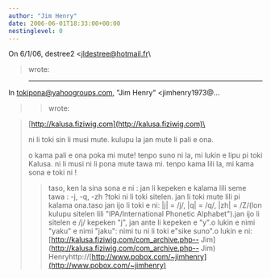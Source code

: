 ```yaml
---
author: "Jim Henry"
date: 2006-06-01T18:33:00+00:00
nestinglevel: 0
---
```

On 6/1/06, destree2 <[jldestree@hotmail.fr](mailto://jldestree@hotmail.fr)\
> wrote:

> ---
 In [tokipona@yahoogroups.com](mailto://tokipona@yahoogroups.com), "Jim Henry" <jimhenry1973@...
>> wrote:

> 
> [http://kalusa.fiziwig.com](http://kalusa.fiziwig.com)\
> 
>> 
> ni li toki sin li musi mute. kulupu la jan mute li pali e ona.
> 
> o kama pali e ona poka mi mute!
> tenpo suno ni la, mi lukin e lipu pi toki Kalusa. ni li musi ni li
> pona mute tawa mi. tenpo kama lili la, mi kama sona e toki ni !
>> taso, ken la sina sona e ni : jan li kepeken e kalama lili seme
> tawa : -j, -q, -zh ?toki ni li toki sitelen. jan li toki mute lili pi kalama ona.taso jan ijo li toki e ni: |j| = /j/, |q| = /q/, |zh| = /Z/(lon kulupu sitelen lili "IPA/International Phonetic Alphabet").jan ijo li sitelen e /j/ kepeken "j", jan ante li kepeken e "y".o lukin e nimi "yaku" e nimi "jaku": nimi tu ni li toki e"sike suno".o lukin e ni:[http://kalusa.fiziwig.com/com_archive.php--
Jim](http://kalusa.fiziwig.com/com_archive.php--
Jim) Henryhttp://[http://www.pobox.com/~jimhenry](http://www.pobox.com/~jimhenry)